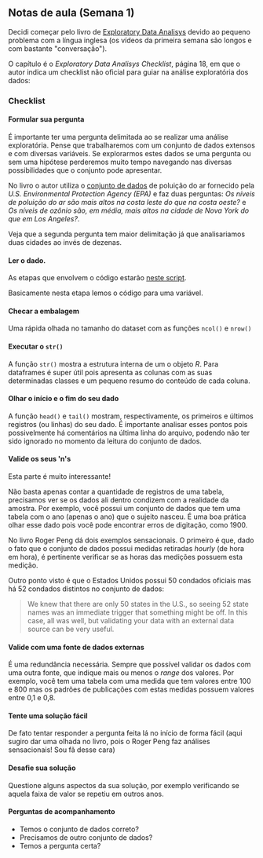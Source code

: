 ## Notas de aula (Semana 1)

Decidi começar pelo livro de [Exploratory Data Analisys](https://leanpub.com/exdata) devido ao pequeno problema com a língua inglesa (os vídeos da primeira semana são longos e com bastante "conversação").

O capítulo é o _Exploratory Data Analisys Checklist_, página 18, em que o autor indica um checklist não oficial para guiar na análise exploratória dos dados:

### Checklist
#### Formular sua pergunta

É importante ter uma pergunta delimitada ao se realizar uma análise exploratória. Pense que trabalharemos com um conjunto de dados extensos e com diversas variáveis. Se explorarmos estes dados se uma pergunta ou sem uma hipótese perderemos muito tempo navegando nas diversas possibilidades que o conjunto pode apresentar.

No livro o autor utiliza o [conjunto de dados](https://github.com/rdpeng/exdata/tree/master/other_data) de poluição do ar fornecido pela _U.S. Environmental Protection Agency (EPA)_ e faz duas perguntas: *Os níveis de poluição do ar são mais altos na costa leste do que na costa oeste?* e *Os níveis de ozônio são, em média, mais altos na cidade de Nova York do que em Los Angeles?*.

Veja que a segunda pergunta tem maior delimitação já que analisariamos duas cidades ao invés de dezenas.

#### Ler o dado.

As etapas que envolvem o código estarão [neste script](codigos/bEDA_book.R).

Basicamente nesta etapa lemos o código para uma variável.

#### Checar a embalagem

Uma rápida olhada no tamanho do dataset com as funções `ncol()` e `nrow()`

#### Executar o `str()`

A função `str()` mostra a estrutura interna de um o objeto *R*. Para dataframes é super útil pois apresenta as colunas com as suas determinadas classes e um pequeno resumo do conteúdo de cada coluna.

#### Olhar o início e o fim do seu dado

A função `head()` e `tail()` mostram, respectivamente, os primeiros e últimos registros (ou linhas) do seu dado. É importante analisar esses pontos pois possivelmente há comentários na última linha do arquivo, podendo não ter sido ignorado no momento da leitura do conjunto de dados.

#### Valide os seus 'n's

Esta parte é muito interessante! 

Não basta apenas contar a quantidade de registros de uma tabela, precisamos ver se os dados ali dentro condizem com a realidade da amostra. Por exemplo, você possui um conjunto de dados que tem uma tabela com o ano (apenas o ano) que o sujeito nasceu. É uma boa prática olhar esse dado pois você pode encontrar erros de digitação, como 1900.

No livro Roger Peng dá dois exemplos sensacionais. O primeiro é que, dado o fato que o conjunto de dados possui medidas retiradas _hourly_ (de hora em hora), é pertinente verificar se as horas das medições possuem esta medição.

Outro ponto visto é que o Estados Unidos possui 50 condados oficiais mas há 52 condados distintos no conjunto de dados:

> We knew that there are only 50 states in the U.S., so seeing 52 state names was an immediate trigger that something might be off. In this case, all was well, but validating your data with an external data source can be very useful. 

#### Valide com uma fonte de dados externas

É uma redundância necessária. Sempre que possível validar os dados com uma outra fonte, que indique mais ou menos o _range_ dos valores. Por exemplo, você tem uma tabela com uma medida que tem valores entre 100 e 800 mas os padrões de publicações com estas medidas possuem valores entre 0,1 e 0,8.

#### Tente uma solução fácil

De fato tentar responder a pergunta feita lá no início de forma fácil (aqui sugiro dar uma olhada no livro, pois o Roger Peng faz análises sensacionais! Sou fã desse cara)

#### Desafie sua solução

Questione alguns aspectos da sua solução, por exemplo verificando se aquela faixa de valor se repetiu em outros anos.

#### Perguntas de acompanhamento

* Temos o conjunto de dados correto?
* Precisamos de outro conjunto de dados?
* Temos a pergunta certa?